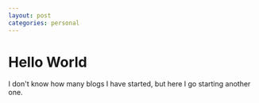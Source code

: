 ```yaml
---
layout: post
categories: personal
---
```


# Hello World

I don't know how many blogs I have started, but here I go starting another one.
